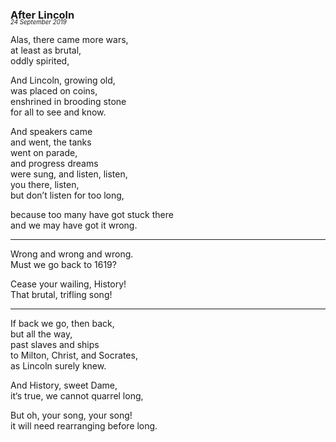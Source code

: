 ### After Lincoln
<p style="margin:0; margin-top: -1.25rem">
  <em>
    <small><small>24 September 2019</small></small>
  </em>
</p>

Alas, there came more wars,   
at least as brutal,   
oddly spirited,

And Lincoln, growing old,   
was placed on coins,   
enshrined in brooding stone   
for all to see and know.

And speakers came   
and went, the tanks   
went on parade,   
and progress dreams   
were sung, and listen, listen,   
you there, listen,   
but don’t listen for too long,

because too many have got stuck there   
and we may have got it wrong.

---

Wrong and wrong and wrong.   
Must we go back to 1619?

Cease your wailing, History!   
That brutal, trifling song!

---

If back we go, then back,   
but all the way,   
past slaves and ships   
to Milton, Christ, and Socrates,   
as Lincoln surely knew.

And History, sweet Dame,   
it‘s true, we cannot quarrel long,

But oh, your song, your song!   
it will need rearranging before long.

